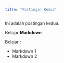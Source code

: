 ```yaml
---
title: "Postingan Kedua"
---
```


Ini adalah postingan kedua.

Belajar **Markdown**

Belajar :

- Markdown 1
- Markdown 2

